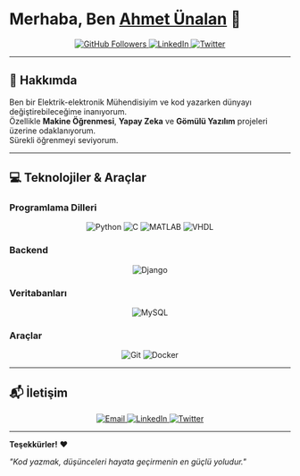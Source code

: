 # Merhaba, Ben [Ahmet Ünalan](https://github.com/Ahmetunln) 👋

<p align="center">
  <a href="https://github.com/Ahmetunln">
    <img src="https://img.shields.io/github/followers/Ahmetunln?label=Takip%20Et&style=for-the-badge" alt="GitHub Followers"/>
  </a>
  <a href="https://www.linkedin.com/in/ahmet-ünalan-49343a251/">
    <img src="https://img.shields.io/badge/LinkedIn-0A66C2?style=for-the-badge&logo=linkedin&logoColor=white" alt="LinkedIn"/>
  </a>
  <a href="https://twitter.com/ahmetunalan3">
    <img src="https://img.shields.io/badge/Twitter-1DA1F2?style=for-the-badge&logo=twitter&logoColor=white" alt="Twitter"/>
  </a>
</p>



---

## 🚀 Hakkımda

Ben bir Elektrik-elektronik Mühendisiyim ve kod yazarken dünyayı değiştirebileceğime inanıyorum.  
Özellikle **Makine Öğrenmesi**, **Yapay Zeka** ve **Gömülü Yazılım** projeleri üzerine odaklanıyorum.  
Sürekli öğrenmeyi seviyorum.

---

## 💻 Teknolojiler & Araçlar

### Programlama Dilleri
<p align="center">
  <img src="https://img.shields.io/badge/Python-3776AB?style=for-the-badge&logo=python&logoColor=white" alt="Python"/>
  <img src="https://img.shields.io/badge/C-00599C?style=for-the-badge&logo=c&logoColor=white" alt="C"/>
  <img src="https://img.shields.io/badge/MATLAB-FF6F00?style=for-the-badge&logo=matlab&logoColor=white" alt="MATLAB"/>
  <img src="https://img.shields.io/badge/VHDL-000080?style=for-the-badge&logo=hdl&logoColor=white" alt="VHDL"/>
</p>

### Backend
<p align="center">
  <img src="https://img.shields.io/badge/Django-092E20?style=for-the-badge&logo=django&logoColor=white" alt="Django"/>
</p>

### Veritabanları
<p align="center">
  <img src="https://img.shields.io/badge/MySQL-4479A1?style=for-the-badge&logo=mysql&logoColor=white" alt="MySQL"/>
</p>

### Araçlar
<p align="center">
  <img src="https://img.shields.io/badge/Git-F05032?style=for-the-badge&logo=git&logoColor=white" alt="Git"/>
  <img src="https://img.shields.io/badge/Docker-2496ED?style=for-the-badge&logo=docker&logoColor=white" alt="Docker"/>
</p>

---

## 📬 İletişim

<p align="center">
  <a href="mailto:ahmet.unln@gmail.com">
    <img src="https://img.shields.io/badge/Email-ahmet.unln@gmail.com-D14836?style=for-the-badge&logo=gmail&logoColor=white" alt="Email"/>
  </a>
  <a href="https://www.linkedin.com/in/ahmet-ünalan-49343a251/">
    <img src="https://img.shields.io/badge/LinkedIn-Ahmet%20%C3%9Cnalan-0A66C2?style=for-the-badge&logo=linkedin&logoColor=white" alt="LinkedIn"/>
  </a>
  <a href="https://twitter.com/ahmetunalan3">
    <img src="https://img.shields.io/badge/Twitter-@ahmetunalan3-1DA1F2?style=for-the-badge&logo=twitter&logoColor=white" alt="Twitter"/>
  </a>
</p>

---

**Teşekkürler!** ❤️

*"Kod yazmak, düşünceleri hayata geçirmenin en güçlü yoludur."*
